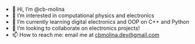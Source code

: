 - 👋 Hi, I’m @cb-molina
- 👀 I’m interested in computational physics and electronics
- 🌱 I’m currently learning digital electronics and OOP on C++ and Python
- 💞️ I’m looking to collaborate on electronics projects!
- 📫 How to reach me: email me at cbmolina.dev@gmail.com

<!---
cb-molina/cb-molina is a ✨ special ✨ repository because its `README.md` (this file) appears on your GitHub profile.
You can click the Preview link to take a look at your changes.
--->
